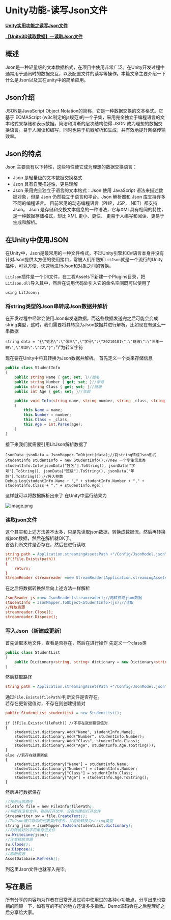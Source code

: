 # Unity功能-读写Json文件

**[Unity实用功能之读写Json文件](<https://juejin.cn/post/6992593189685166110>)**

**[【Unity3D读取数据】—读取Json文件](<https://juejin.cn/post/7094531251800899598>)**

## 概述

Json是一种轻量级的文本数据格式，在项目中使用非常广泛。在Unity开发过程中通常用于通讯时的数据交互，以及配置文件的读写等操作。本篇文章主要介绍一下什么是Json以及其在unity中的简单应用。

## Json介绍

JSON是JavaScript Object Notation的简称，它是一种数据交换的文本格式。它基于 ECMAScript (w3c制定的js规范)的一个子集，采用完全独立于编程语言的文本格式来存储和表示数据。简洁和清晰的层次结构使得 JSON 成为理想的数据交换语言。易于人阅读和编写，同时也易于机器解析和生成，并有效地提升网络传输效率。

## Json的特点

Json 主要具有以下特性，这些特性使它成为理想的数据交换语言：

+   Json 是轻量级的文本数据交换格式
+   Json 具有自我描述性，更易理解
+   Json 采用完全独立于语言的文本格式：Json 使用 JavaScript 语法来描述数据对象，但是 Json 仍然独立于语言和平台。Json 解析器和 Json 库支持许多不同的编程语言。 目前常见的动态编程语言（PHP，JSP，.NET）都支持Json。 Json 是存储和交换文本信息的一种语法，它与XML具有相同的特性，是一种数据存储格式，却比 XML 更小、更快、 更易于人编写和阅读、更易于生成和解析。

## 在Unity中使用JSON

在Unity中，Json是最常用的一种文件格式，不过Unity引擎和C#语言本身并没有针对Json提供太方便的使用接口，常被人们所熟知`LitJson`就是一个流行的Unity插件，可以方便、快速地进行Json和对象之间的转换。

`LitJson`插件是一个Dll文件，在工程Assets下新建一个Plugins目录，把`LitJson.dll`导入其中，然后在调用代码处引入它的命名空间既可以使用了

`using LitJson;;`

### 将string类型的Json串转成Json数据并解析

在开发过程中经常会使用Json串发送数据，而这些数据发送完之后可能会变成string类型，这时，我们需要将其转换为Json数据并进行解析。比如现在有这么一串数据

`string data = "{\"姓名\":\"张三\",\"学号\":\"20210101\",\"班级\":\"三年一班\",\"年龄\":\"22\"}";`"\\"为转义字符

现在要在Unity中将其转换为Json数据并解析。 首先定义一个类来存储信息

```csharp
public class StudentInfo
{
    public string Name { get; set; }//姓名
    public string Number { get; set; }//学号
    public string Class { get; set; }//班级
    public int Age { get; set; }//年龄

    public void Info(string name, string number, string _class, string age)
    {
        this.Name = name;
        this.Number = number;
        this.Class = _class;
        this.Age = int.Parse(age);
    }
}

```

接下来我们就需要引用LitJson解析数据了

```vbscript
JsonData jsonData = JsonMapper.ToObject(data);//将string转成Json形式
StudentInfo studentInfo = new StudentInfo();//new 一个学生信息类
studentInfo.Info(jsonData["姓名"].ToString(), jsonData["学号"].ToString(), jsonData["班级"].ToString(), jsonData["年龄"].ToString());//传入参数
Debug.Log(studentInfo.Name + "," + studentInfo.Number + "," + studentInfo.Class + "," + studentInfo.Age);
```

这样就可以将数据解析出来了 在Unity中运行结果为

![image.png](https://p3-juejin.byteimg.com/tos-cn-i-k3u1fbpfcp/f20b904df50845739b912b1f346c560d~tplv-k3u1fbpfcp-zoom-in-crop-mark:3024:0:0:0.image)

### 读取json文件

这个其实和上述方法差不太多，只是先读取json数据，转换成数据流，然后再转换成json数据，然后在解析就OK了。  
首选判断文件是否存在，然后在进行读取

```ini
string path = Application.streamingAssetsPath +"/Config/JsonModel.json";
if(!File.Exists(path))
{
    return;
}
StreamReader streamreader =new StreamReader(Application.streamingAssetsPath +"/Config/JsonModel.json");//读取数据，转换成数据流
```

在之后将数据转换然后向上述方法一样解析

```ini
JsonReader js =new JsonReader(streamreader);//再转换成json数据
studentInfo = JsonMapper.ToObject<StudentInfo>(js);//读取
//释放资源
streamreader.Close();
streamreader.Dispose();
```

### 写入Json（新建或更新）

首先读取本地文件，查看是否存在，然后在进行操作 先定义一个class类

```csharp
public class StudentList
{ 
    public Dictionary<string, string> dictionary = new Dictionary<string, string>(); 
}
```

然后获取路径

```ini
string path = Application.streamingAssetsPath +"/Config/JsonModel.json";
```

通过`File.Exists(filePath)`判断文件是否存在。  
若存在更新键值对，不存在则创建键值对

```ini
public StudentList studentList = new StudentList();
```

```less
if (!File.Exists(filePath)) //不存在就创建键值对 
{ 
    studentList.dictionary.Add("Name", studentInfo.Name); 
    studentList.dictionary.Add("Number", studentInfo.Number); 
    studentList.dictionary.Add("Class", studentInfo.Class); 
    studentList.dictionary.Add("Age", studentInfo.Age.ToString()); 
} 
else //若存在就更新值 
{ 
    studentList.dictionary["Name"] = studentInfo.Name; 
    studentList.dictionary["Number"] = studentInfo.Number; 
    studentList.dictionary["Class"] = studentInfo.Class; 
    studentList.dictionary["Age"] = studentInfo.Age.ToString(); 
}
```

然后进行数据保存

```scss
//找到当前路径 
FileInfo file = new FileInfo(filePath); 
//判断有没有文件，有则打开文件，没有创建后打开文件 
StreamWriter sw = file.CreateText(); 
//ToJson接口将你的列表类传进去，并自动转换为string类型 
string json = JsonMapper.ToJson(studentList.dictionary); 
//将转换好的字符串存进文件 
sw.WriteLine(json); 
//注意释放资源 
sw.Close(); 
sw.Dispose(); 
//刷新资源
AssetDatabase.Refresh();
```

到这里Json文件也就写入完毕。

## 写在最后

所有分享的内容均为作者在日常开发过程中使用过的各种小功能点，分享出来也变相的回顾一下，如有写的不好的地方还请多多指教。Demo源码会在之后整理好之后分享给大家。